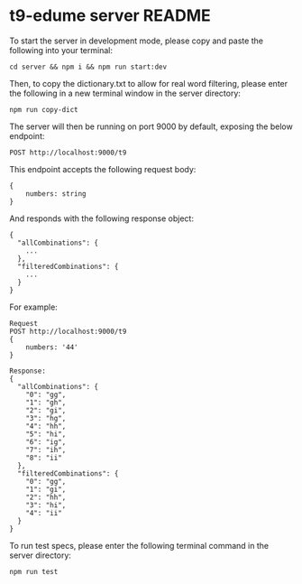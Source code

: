 # t9-edume server README

To start the server in development mode, please copy and paste the following into your terminal:

`cd server && npm i && npm run start:dev`

Then, to copy the dictionary.txt to allow for real word filtering, please enter the following in a new terminal window in the server directory:

`npm run copy-dict`

The server will then be running on port 9000 by default, exposing the below endpoint:

`POST http://localhost:9000/t9`

This endpoint accepts the following request body:

    {
    	numbers: string
    }

And responds with the following response object:

    {
      "allCombinations": {
    	...
      },
      "filteredCombinations": {
    	...
      }
    }

For example:

    Request
    POST http://localhost:9000/t9
    {
    	numbers: '44'
    }

    Response:
    {
      "allCombinations": {
        "0": "gg",
        "1": "gh",
        "2": "gi",
        "3": "hg",
        "4": "hh",
        "5": "hi",
        "6": "ig",
        "7": "ih",
        "8": "ii"
      },
      "filteredCombinations": {
        "0": "gg",
        "1": "gi",
        "2": "hh",
        "3": "hi",
        "4": "ii"
      }
    }

To run test specs, please enter the following terminal command in the server directory:

    npm run test
